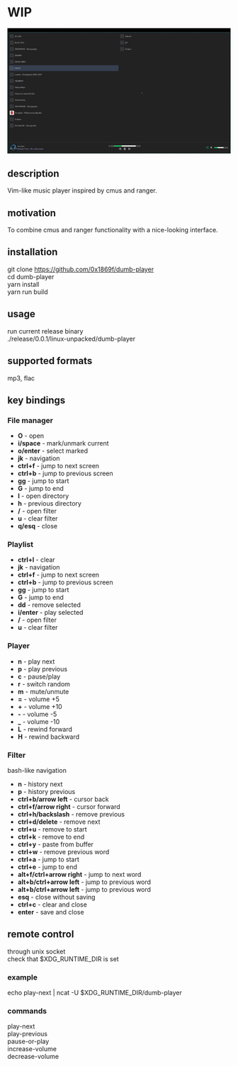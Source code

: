 # WIP
![usage preview](/media/usage.gif)

## description
Vim-like music player inspired by cmus and ranger.

## motivation
To combine cmus and ranger functionality with a nice-looking interface.

## installation
git clone https://github.com/0x1869f/dumb-player  
cd dumb-player  
yarn install  
yarn run build  

## usage
run current release binary  
./release/0.0.1/linux-unpacked/dumb-player  

## supported formats
mp3, flac

## key bindings
### File manager
- **O** - open
- **i/space** - mark/unmark current
- **o/enter** - select marked
- **jk** - navigation
- **ctrl+f** - jump to next screen
- **ctrl+b** - jump to previous screen
- **gg** - jump to start
- **G** - jump to end
- **l** - open directory
- **h** - previous directory
- **/** - open filter
- **u** - clear filter
- **q/esq** - close

### Playlist
- **ctrl+l** - clear
- **jk** - navigation
- **ctrl+f** - jump to next screen
- **ctrl+b** - jump to previous screen
- **gg** - jump to start
- **G** - jump to end
- **dd** - remove selected
- **i/enter** - play selected
- **/** - open filter
- **u** - clear filter

### Player
- **n** - play next
- **p** - play previous
- **c** - pause/play
- **r** - switch random
- **m** - mute/unmute
- **=** - volume +5
- **+** - volume +10
- **-** - volume -5
- **_** - volume -10
- **L** - rewind forward
- **H** - rewind backward

### Filter
bash-like navigation
- **n** - history next
- **p** - history previous
- **ctrl+b/arrow left** - cursor back
- **ctrl+f/arrow right** - cursor forward
- **ctrl+h/backslash** - remove previous
- **ctrl+d/delete** - remove next
- **ctrl+u** - remove to start
- **ctrl+k** - remove to end
- **ctrl+y** - paste from buffer
- **ctrl+w** - remove previous word
- **ctrl+a** - jump to start
- **ctrl+e** - jump to end
- **alt+f/ctrl+arrow right** - jump to next word
- **alt+b/ctrl+arrow left** - jump to previous word
- **alt+b/ctrl+arrow left** - jump to previous word
- **esq** - close without saving
- **ctrl+c** - clear and close
- **enter** - save and close

## remote control
through unix socket  
check that $XDG_RUNTIME_DIR is set

### example
echo play-next | ncat -U $XDG_RUNTIME_DIR/dumb-player

### commands
play-next  
play-previous  
pause-or-play  
increase-volume  
decrease-volume  

